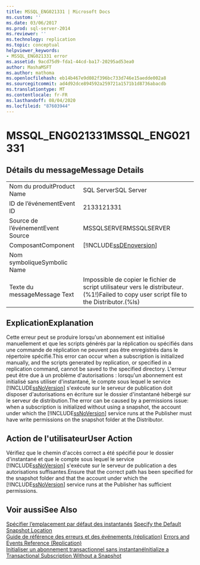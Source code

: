```yaml
---
title: MSSQL_ENG021331 | Microsoft Docs
ms.custom: ''
ms.date: 03/06/2017
ms.prod: sql-server-2014
ms.reviewer: ''
ms.technology: replication
ms.topic: conceptual
helpviewer_keywords:
- MSSQL_ENG021331 error
ms.assetid: 9acd75d9-fda1-44cd-ba17-20295ad53ea0
author: MashaMSFT
ms.author: mathoma
ms.openlocfilehash: eb14b467e9d082f396bc733d746e15aedde002a8
ms.sourcegitcommit: ad4d92dce894592a259721a1571b1d8736abacdb
ms.translationtype: MT
ms.contentlocale: fr-FR
ms.lasthandoff: 08/04/2020
ms.locfileid: "87603944"
---
```

# <a name="mssql_eng021331"></a><span data-ttu-id="58953-102">MSSQL_ENG021331</span><span class="sxs-lookup"><span data-stu-id="58953-102">MSSQL_ENG021331</span></span>
    
## <a name="message-details"></a><span data-ttu-id="58953-103">Détails du message</span><span class="sxs-lookup"><span data-stu-id="58953-103">Message Details</span></span>  
  
|||  
|-|-|  
|<span data-ttu-id="58953-104">Nom du produit</span><span class="sxs-lookup"><span data-stu-id="58953-104">Product Name</span></span>|<span data-ttu-id="58953-105">SQL Server</span><span class="sxs-lookup"><span data-stu-id="58953-105">SQL Server</span></span>|  
|<span data-ttu-id="58953-106">ID de l’événement</span><span class="sxs-lookup"><span data-stu-id="58953-106">Event ID</span></span>|<span data-ttu-id="58953-107">21331</span><span class="sxs-lookup"><span data-stu-id="58953-107">21331</span></span>|  
|<span data-ttu-id="58953-108">Source de l’événement</span><span class="sxs-lookup"><span data-stu-id="58953-108">Event Source</span></span>|<span data-ttu-id="58953-109">MSSQLSERVER</span><span class="sxs-lookup"><span data-stu-id="58953-109">MSSQLSERVER</span></span>|  
|<span data-ttu-id="58953-110">Composant</span><span class="sxs-lookup"><span data-stu-id="58953-110">Component</span></span>|[!INCLUDE[ssDEnoversion](../../includes/ssdenoversion-md.md)]|  
|<span data-ttu-id="58953-111">Nom symbolique</span><span class="sxs-lookup"><span data-stu-id="58953-111">Symbolic Name</span></span>||  
|<span data-ttu-id="58953-112">Texte du message</span><span class="sxs-lookup"><span data-stu-id="58953-112">Message Text</span></span>|<span data-ttu-id="58953-113">Impossible de copier le fichier de script utilisateur vers le distributeur.(%1!)</span><span class="sxs-lookup"><span data-stu-id="58953-113">Failed to copy user script file to the Distributor.(%ls)</span></span>|  
  
## <a name="explanation"></a><span data-ttu-id="58953-114">Explication</span><span class="sxs-lookup"><span data-stu-id="58953-114">Explanation</span></span>  
 <span data-ttu-id="58953-115">Cette erreur peut se produire lorsqu'un abonnement est initialisé manuellement et que les scripts générés par la réplication ou spécifiés dans une commande de réplication ne peuvent pas être enregistrés dans le répertoire spécifié.</span><span class="sxs-lookup"><span data-stu-id="58953-115">This error can occur when a subscription is initialized manually, and the scripts generated by replication, or specified in a replication command, cannot be saved to the specified directory.</span></span> <span data-ttu-id="58953-116">L'erreur peut être due à un problème d'autorisations : lorsqu'un abonnement est initialisé sans utiliser d'instantané, le compte sous lequel le service [!INCLUDE[ssNoVersion](../../includes/ssnoversion-md.md)] s'exécute sur le serveur de publication doit disposer d'autorisations en écriture sur le dossier d'instantané hébergé sur le serveur de distribution.</span><span class="sxs-lookup"><span data-stu-id="58953-116">The error can be caused by a permissions issue: when a subscription is initialized without using a snapshot, the account under which the [!INCLUDE[ssNoVersion](../../includes/ssnoversion-md.md)] service runs at the Publisher must have write permissions on the snapshot folder at the Distributor.</span></span>  
  
## <a name="user-action"></a><span data-ttu-id="58953-117">Action de l'utilisateur</span><span class="sxs-lookup"><span data-stu-id="58953-117">User Action</span></span>  
 <span data-ttu-id="58953-118">Vérifiez que le chemin d'accès correct a été spécifié pour le dossier d'instantané et que le compte sous lequel le service [!INCLUDE[ssNoVersion](../../includes/ssnoversion-md.md)] s'exécute sur le serveur de publication a des autorisations suffisantes.</span><span class="sxs-lookup"><span data-stu-id="58953-118">Ensure that the correct path has been specified for the snapshot folder and that the account under which the [!INCLUDE[ssNoVersion](../../includes/ssnoversion-md.md)] service runs at the Publisher has sufficient permissions.</span></span>  
  
## <a name="see-also"></a><span data-ttu-id="58953-119">Voir aussi</span><span class="sxs-lookup"><span data-stu-id="58953-119">See Also</span></span>  
 <span data-ttu-id="58953-120">[Spécifier l’emplacement par défaut des instantanés](snapshot-options.md#snapshot-folder-locations) </span><span class="sxs-lookup"><span data-stu-id="58953-120">[Specify the Default Snapshot Location](snapshot-options.md#snapshot-folder-locations) </span></span>  
 <span data-ttu-id="58953-121">[Guide de référence des erreurs et des événements &#40;réplication&#41;](errors-and-events-reference-replication.md) </span><span class="sxs-lookup"><span data-stu-id="58953-121">[Errors and Events Reference &#40;Replication&#41;](errors-and-events-reference-replication.md) </span></span>  
 [<span data-ttu-id="58953-122">Initialiser un abonnement transactionnel sans instantané</span><span class="sxs-lookup"><span data-stu-id="58953-122">Initialize a Transactional Subscription Without a Snapshot</span></span>](initialize-a-transactional-subscription-without-a-snapshot.md)  
  
  
